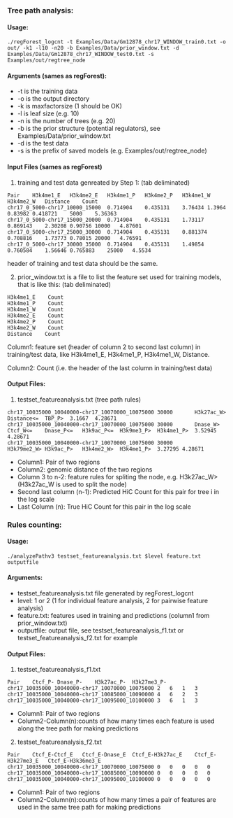 ### Tree path analysis:
#### Usage:
```
./regForest_logcnt -t Examples/Data/Gm12878_chr17_WINDOW_train0.txt -o out/ -k1 -l10 -n20 -b Examples/Data/prior_window.txt -d Examples/Data/Gm12878_chr17_WINDOW_test0.txt -s Examples/out/regtree_node
```
#### Arguments (sames as regForest): 
- -t is the training data
- -o is the output directory
- -k is maxfactorsize (1 should be OK)
- -l is leaf size (e.g. 10)
- -n is the number of trees (e.g. 20)
- -b is the prior structure (potential regulators), see Examples/Data/prior_window.txt 
- -d is the test data
- -s is the prefix of saved models (e.g. Examples/out/regtree_node)


#### Input Files (sames as regForest)
1. training and test data genreated by Step 1: (tab deliminated)
```
Pair	H3k4me1_E	H3k4me2_E	H3k4me1_P	H3k4me2_P	H3k4me1_W	H3k4me2_W	Distance	Count
chr17_0_5000-chr17_10000_15000	0.714904	0.435131	3.76434	1.3964	0.83982	0.418721	5000	5.36363
chr17_0_5000-chr17_15000_20000	0.714904	0.435131	1.73117	0.869143	2.30208	0.90756	10000	4.87601
chr17_0_5000-chr17_25000_30000	0.714904	0.435131	0.881374	0.708816	1.73773	0.78015	20000	4.76591
chr17_0_5000-chr17_30000_35000	0.714904	0.435131	1.49854	0.760584	1.56646	0.765883	25000	4.5534
```
header of training and test data should be the same.

2. prior_window.txt is a file to list the feature set used for training models, that is like this: (tab deliminated)
```
H3k4me1_E    Count
H3k4me1_P    Count
H3k4me1_W    Count
H3k4me2_E    Count
H3k4me2_P    Count
H3k4me2_W    Count
Distance    Count
```
Column1: feature set (header of column 2 to second last column) in training/test data, like H3k4me1_E, H3k4me1_P, H3k4me1_W, Distance.

Column2: Count (i.e. the header of the last column in training/test data)

#### Output Files:
1. testset_featureanalysis.txt (tree path rules)
```
chr17_10035000_10040000-chr17_10070000_10075000	30000		H3k27ac_W>	Distance<=	TBP_P>	3.1667	4.28671
chr17_10035000_10040000-chr17_10070000_10075000	30000		Dnase_W>	Ctcf_W<=	Dnase_P<=	H3k9ac_P<=	H3k9me3_P>	H3k4me1_P>	3.52945	4.28671
chr17_10035000_10040000-chr17_10070000_10075000	30000		H3k79me2_W>	H3k9ac_P>	H3k4me2_W>	H3k4me1_P>	3.27295	4.28671
```
- Column1: Pair of two regions
- Column2: genomic distance of the two regions
- Column 3 to n-2: feature rules for spliting the node, e.g. H3k27ac_W> (H3k27ac_W is used to split the node)
- Second last column (n-1): Predicted HiC Count for this pair for tree i in the log scale 
- Last Column (n): True HiC Count for this pair in the log scale 	


### Rules counting:
#### Usage:
```
./analyzePathv3 testset_featureanalysis.txt $level feature.txt outputfile
```
#### Arguments: 
- testset_featureanalysis.txt file generated by regForest_logcnt
- level: 1 or 2 (1 for individual feature analysis, 2 for pairwise feature analysis)
- feature.txt: features used in training and predictions (column1 from prior_window.txt)
- outputfile: output file, see testset_featureanalysis_f1.txt or testset_featureanalysis_f2.txt for example

#### Output Files:
1. testset_featureanalysis_f1.txt
```
Pair	Ctcf_P-	Dnase_P-	H3k27ac_P-	H3k27me3_P-
chr17_10035000_10040000-chr17_10070000_10075000	2	6	1	3
chr17_10035000_10040000-chr17_10085000_10090000	4	6	2	3
chr17_10035000_10040000-chr17_10095000_10100000	3	6	1	3
```
- Column1: Pair of two regions
- Column2-Column(n):counts of how many times each feature is used along the tree path for making predictions

2. testset_featureanalysis_f2.txt
```
Pair	Ctcf_E-Ctcf_E	Ctcf_E-Dnase_E	Ctcf_E-H3k27ac_E	Ctcf_E-H3k27me3_E	Ctcf_E-H3k36me3_E
chr17_10035000_10040000-chr17_10070000_10075000	0	0	0	0	0
chr17_10035000_10040000-chr17_10085000_10090000	0	0	0	0	0
chr17_10035000_10040000-chr17_10095000_10100000	0	0	0	0	0
```
- Column1: Pair of two regions
- Column2-Column(n):counts of how many times a pair of features are used in the same tree path for making predictions
